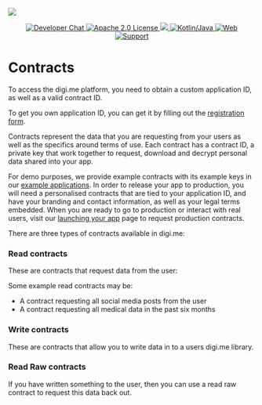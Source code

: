 ![](https://securedownloads.digi.me/partners/digime/SDKReadmeBanner.png)

<p align="center">
    <a href="https://developers.digi.me/slack/join">
        <img src="https://img.shields.io/badge/chat-slack-blueviolet.svg" alt="Developer Chat">
    </a>
    <a href="../../LICENSE">
        <img src="https://img.shields.io/badge/license-apache 2.0-blue.svg" alt="Apache 2.0 License">
    </a>
    <a href="#">
    	<img src="https://img.shields.io/badge/build-passing-brightgreen.svg">
    </a>
    <a href="https://kotlinlang.org">
        <img src="https://img.shields.io/badge/language-kotlin/java-ff69b4.svg" alt="Kotlin/Java">
    </a>
    <a href="https://developers.digi.me">
        <img src="https://img.shields.io/badge/web-digi.me-red.svg" alt="Web">
    </a>
    <a href="https://digime.freshdesk.com/support/home">
        <img src="https://img.shields.io/badge/support-freshdesk-721744.svg" alt="Support">
    </a>
</p>



# Contracts

To access the digi.me platform, you need to obtain a custom application ID, as well as a valid contract ID.

To get you own application ID, you can get it by filling out the [registration form](https://go.digi.me/developers/register).

Contracts represent the data that you are requesting from your users as well as the specifics around terms of use. Each contract has a contract ID, a private key that work together to request, download and decrypt personal data shared into your app.

For demo purposes, we provide example contracts with its example keys in our [example applications](https://github.com/digime/digime-sdk-android/tree/master/examples). In order to release your app to production, you will need a personalised contracts that are tied to your application ID, and have your branding and contact information, as well as your legal terms embedded. When you are ready to go to production or interact with real users, visit our [launching your app](https://developers.digi.me/launching-your-app) page to request production contracts.

There are three types of contracts available in digi.me:

### Read contracts

These are contracts that request data from the user:

Some example read contracts may be:

* A contract requesting all social media posts from the user
* A contract requesting all medical data in the past six months

### Write contracts

These are contracts that allow you to write data in to a users digi.me library.

### Read Raw contracts

If you have written something to the user, then you can use a read raw contract to request this data back out.